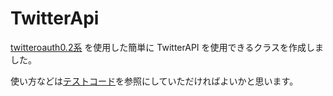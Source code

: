 TwitterApi
======================
[twitteroauth0.2系](https://github.com/abraham/twitteroauth/tree/adf6a8ee92b0bac69cae7dded9743d5a7de0057e) を使用した簡単に TwitterAPI を使用できるクラスを作成しました。  

使い方などは[テストコード](https://github.com/sagawa-hiroki/TwitterApi/blob/master/TwitterApiTest.php)を参照にしていただければよいかと思います。
